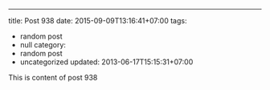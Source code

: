 ---
title: Post 938
date: 2015-09-09T13:16:41+07:00
tags:
  - random post
  - null
category:
  - random post
  - uncategorized
updated: 2013-06-17T15:15:31+07:00

This is content of post 938